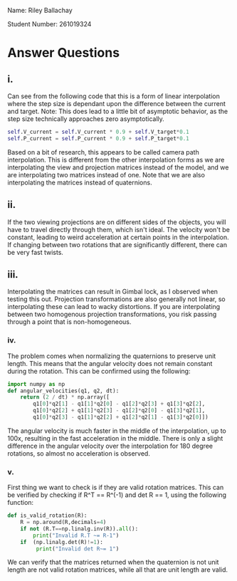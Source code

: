 
Name: Riley Ballachay 

Student Number: 261019324

# Answer Questions

## i. 

Can see from the following code that this is a form of linear interpolation where the step size is dependant upon the difference between the current and target. Note: This does lead to a little bit of asymptotic behavior, as the step size technically approaches zero asymptotically.

```python
self.V_current = self.V_current * 0.9 + self.V_target*0.1
self.P_current = self.P_current * 0.9 + self.P_target*0.1
```

Based on a bit of research, this appears to be called camera path interpolation. This is different from the other interpolation forms as we are interpolating the view and projection matrices instead of the model, and we are interpolating two matrices instead of one. Note that we are also interpolating the matrices instead of quaternions.

## ii. 

If the two viewing projections are on different sides of the objects, you will have to travel directly through them, which isn't ideal. The velocity won't be constant, leading to weird acceleration at certain points in the interpolation. If changing between two rotations that are significantly different, there can be very fast twists.

## iii.

Interpolating the matrices can result in Gimbal lock, as I observed when testing this out.  Projection transformations are also generally not linear, so interpolating these can lead to wacky distortions. If you are interpolating between two homogenous projection transformations, you risk passing through a point that is non-homogeneous. 

### iv.

The problem comes when normalizing the quaternions to preserve unit length. This means that the angular velocity does not remain constant during the rotation. This can be confirmed using the following:


```python
import numpy as np
def angular_velocities(q1, q2, dt):
    return (2 / dt) * np.array([
        q1[0]*q2[1] - q1[1]*q2[0] - q1[2]*q2[3] + q1[3]*q2[2],
        q1[0]*q2[2] + q1[1]*q2[3] - q1[2]*q2[0] - q1[3]*q2[1],
        q1[0]*q2[3] - q1[1]*q2[2] + q1[2]*q2[1] - q1[3]*q2[0]])
```

The angular velocity is much faster in the middle of the interpolation, up to 100x, resulting in the fast acceleration in the middle. There is only a slight difference in the angular velocity over the interpolation for 180 degree rotations, so almost no acceleration is observed.

### v. 

First thing we want to check is if they are valid rotation matrices. This can be verified by checking if R^T == R^(-1) and det R == 1, using the following function:

```python
def is_valid_rotation(R):
    R = np.around(R,decimals=4)
    if not (R.T==np.linalg.inv(R)).all():
        print("Invalid R.T ~= R-1")
    if  (np.linalg.det(R)!=1):
         print("Invalid det R~= 1")
```

We can verify that the matrices returned when the quaternion is not unit length are not valid rotation matrices, while all that are unit length are valid.